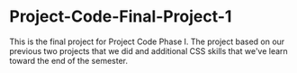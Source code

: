 # Project-Code-Final-Project-1
This is the final project for Project Code Phase I. The project based on our previous two projects that we did and additional CSS skills that we've learn toward the end of the semester. 
